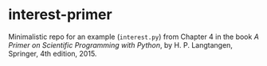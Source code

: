 # interest-primer

Minimalistic repo for an example (`interest.py`) from Chapter 4 in the book 
*A Primer on Scientific Programming with Python*, by H. P. Langtangen, Springer, 4th edition, 2015.

